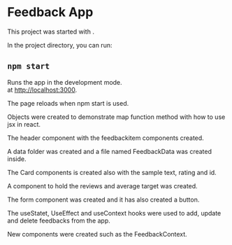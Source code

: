 # Feedback App

This project was started with .

In the project directory, you can run:

## `npm start`

Runs the app in the development mode.\
at [http://localhost:3000](http://localhost:3000).

The page reloads when npm start is used.

Objects were created to demonstrate map function method with how to use jsx in react.

The header component with the feedbackitem components created.

A data folder was created and a file named FeedbackData was created inside.

The Card components is created also with the sample text, rating and id.

A component to hold the reviews and average target was created.

The form component was created and it has also created a button.

The useStatet, UseEffect and useContext hooks were used to add, update and delete feedbacks from the app.

New components were created such as the FeedbackContext.